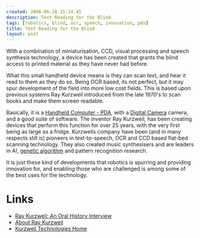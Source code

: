```yaml
---
created: 2006-06-28 15:24:45
description: Text Reading for the Blind
tags: [robotics, blind, ocr, speech, innovation, pda]
title: Text Reading for the Blind
layout: post
---
```

With a combination of miniaturisation, CCD, visual processing and speech synthesis technology, a device has been created that grants the blind access to printed material as they have never had before.

What this small handheld device means is they can scan text, and hear it read to them as they do so. Being OCR based, its not perfect, but it may spur development of the field into more low cost fields. This is based upon previous systems Ray Kurzweil introduced from the late 1970's to scan books and make them screen readable.

Basically, it is a [Handheld Computer - PDA](/wiki/personal_data_assistant "Personal Data Assistant"), with a [Digital Camera](/wiki/ccd "Charge Coupled Device") camera, and a good suite of software. The inventor Ray Kurzweil, has been creating devices that perform this function for over 25 years, with the very first being as large as a fridge. Kurzweils company have been (and in many respects still is) pioneers in text-to-speech, OCR and CCD based flat-bed scanning technology. They also created music synthesisers and are leaders in AI, [genetic algorithm](/wiki/genetic_algorithm "Genetic Algorithm") and pattern recognition research.

It is just these kind of developments that robotics is spurring and providing innovation for, and enabling those who are challenged is among some of the best uses for the technology.

# Links

* [Ray Kurzweil: An Oral History Interview](http://www.afb.org/info/living-with-vision-loss/using-technology/ray-kurzweil/124)
* <a href="http://www.kurzweiltech.com/aboutray.html" >About Ray Kurzweil</a>
* <a href="http://www.kurzweiltech.com/ktihome.html" >Kurzweil Technologies Home</a>
